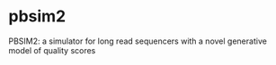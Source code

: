 # pbsim2
PBSIM2: a simulator for long read sequencers with a novel generative model of quality scores
